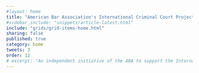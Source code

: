 ```yaml
---
#layout: home
title: "American Bar Association's International Criminal Court Project"
#sidebar_include: "snippets/article-latest.html"
include: "grids/grid-items-home.html"
sharing: false
published: true
category: home
tweets: 3
order: 12
# excerpt: "An independent initiative of the ABA to support the International Criminal Court & US-ICC relations through advocacy, education, and practical legal assistance"
---
```

